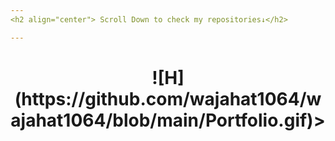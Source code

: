 ```yaml
---
<h2 align="center"> Scroll Down to check my repositories↓</h2>

---
```

<h1 align="center">![H](https://github.com/wajahat1064/wajahat1064/blob/main/Portfolio.gif)></h1>

<!--
**wajahat1064/wajahat1064** is a ✨ _special_ ✨ repository because its `README.md` (this file) appears on your GitHub profile.

Here are some ideas to get you started:

- 🔭 I’m currently working on ...
- 🌱 I’m currently learning ...
- 👯 I’m looking to collaborate on ...
- 🤔 I’m looking for help with ...
- 💬 Ask me about ...
- 📫 How to reach me: ...
- 😄 Pronouns: ...
- ⚡ Fun fact: ...
-->
